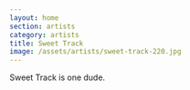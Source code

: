 ```yaml
---
layout: home
section: artists
category: artists
title: Sweet Track
image: /assets/artists/sweet-track-220.jpg
---
```


Sweet Track is one dude.